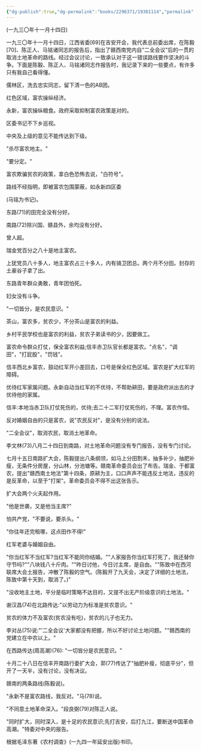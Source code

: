 ```yaml
---
{"dg-publish":true,"dg-permalink":"books/2296371/19301114","permalink":"/books/2296371/19301114/","metatags":{"description":"本文集是在一九四一年延安出版的《农村调查》一书的基础上增订而成的。这次增补了《反对本本主义》、《总政治部关于调查人口和土地状况的通知》、《关于农村调查》、《中国佃农生活举例》、《寻乌调查》五篇著作。收入本文集的著作分为两部分，一部分是论述调查研究的文章，一部分是调查报告和土地法。","og:site_name":"DavonOs","og:title":"毛泽东农村调查文集","og:type":"book","og:url":"https://zuji.eu.org/books/2296371/19301114","og:image":"https://pic.cyol.com/img/20230328/img_9601a3490e41a8eb1c1a2908ec3056e6c602.png","og:image:width":"50","og:image:alt":"bookcover"},"dgShowInlineTitle":true,"created":"2025-08-09 18:12","updated":"2025-08-22 19:25"}
---
```



(一九三〇年十一月十四日)

一九三〇年十一月十四日，江西省委[69]在吉安开会，我代表总前委出席，在陈毅[70]、陈正人、马铭诸同志的报告后，指出了赣西南党内自"二全会议"后的一贯的取消土地革命的路线。经过会议讨论，一致承认对于这一错误路线要作坚决的斗争。下面是陈毅、陈正人、马铭诸同志作报告时，我记录下来的一些要点，有许多只有我自己看得懂。

儒林区，洗去忠实同志，留下清一色的AB团。

红色区域，富农操纵经济。

永新，富农操纵粮食。政府采取抑制富农政策是对的。

区委书记不下乡巡视。

中央及上级的意见不能传达到下级。

"杀尽富农地主。"

"要分定。"

富农欺骗贫农的政策，拿白色恐怖去说，"白符号"。

路线不经指明，即被富农包围蒙蔽，如永新四区委

(马铭为书记)。

东路(71)的田完全没有分好。

南路(72)除兴国、赣县外，余均没有分好。

曾人超。

瑞金党百分之八十是地主富农。

上犹党员八十多人，地主富农占三十多人，内有骑卫团总。两个月不分田。封存的土豪谷子拿了出。

东路青年群众勇敢，青年团怕死。

妇女没有斗争。

"一切皆分，是农民意识。"

茶山，富农多，贫农少，不分茶山是富农的利益。

乡村平民学校也是富农的利益，贫农子弟读书的少，因要做工。

富农命令群众打仗，保全富农利益;信丰赤卫队官长都是富农。"点名"，"调田"，"打屁股"，"罚钱"。

信丰西北乡富农，鼓动红军开小差回去，口号是保全红色区域。富农是扩大红军的障碍。

优待红军家属问题。永新自动当红军的不优待，不帮助耕田，要是政府派出去的才优待他的家属。

信丰:本地当赤卫队打仗死伤的，优待;去二十二军打仗死伤的，不理。富农作怪。

反对婚姻自由的只是富农，说"农民反对"，是没有分别的说法。

"二全会议"，取消农民，取消土地革命。

李文林(73)八月二十四日到南路，对土地革命问题没有专门报告，没有专门讨论。

七月十五日南路扩大会，陈毅提出八条纲领，如马上分田割禾，抽多补少，抽肥补瘦，无条件分房屋，分山林，分池塘等。赣南革命委员会出了布告。瑞金、于都富农，提出"赣西南土地法"第十四条，原耕为主，口口声声不能违反土地法，违反的是反革命，以至于"打架"。革命委员会不得不出这张告示。

扩大会两个火夫起作用。

"他是世袭，又是他当主席?"

怕共产党，"不要说，要杀头。"

"你往年还完租哪，这点田作不得!"

红军老婆与婚姻自由。

"你当红军不当红军?当红军不能同你结婚。""人家报告你当红军打死了，我还替你守节吗?""八块钱八十斤肉。""昨日讨他，今日讨主席，是自由。""陈致中在西河联席大会土报告，冲散了陈毅的空气。(陈毅开了九天会，决定了详细的土地法，陈致中第十天到，取消了。)"

"没收地主土地，平分是临时策略不达目的，又提不出无产阶级意识的土地法。"

谢汉昌(74)在北路传达:"以劳动力为标准是贫农意识。"

贫农的体力不及富农(贫农没有吃)，贫农的儿子也无力。

李对丛(75)说:"'二全会议'大家都没有把握，所以不好讨论土地问题。""赣西南的党建立在中农以上。"

在西路传达(周高潮)(76): "一切皆分是农民意识。"

十月二十八日在信丰开南路行委扩大会，郭(77)传达了"抽肥补瘦，彻底平分"，但开了一天半，没有讨论，没有决议。

赣南的两条路线(陈毅说)。

"永新不是富农路线，我反对。"马(78)说。

"不同意土地革命深入。"段良弼(79)对陈正人说。

"同时扩大，同时深入，是十足的农民意识;先打吉安，后打九江，要断送中国革命高潮。"特委对中央的报告。

根据毛泽东著《农村调查》(一九四一年延安出版)书印。